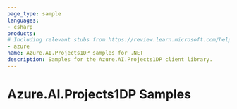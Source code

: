 ```yaml
---
page_type: sample
languages:
- csharp
products:
# Including relevant stubs from https://review.learn.microsoft.com/help/contribute/metadata-taxonomies#product
- azure
name: Azure.AI.Projects1DP samples for .NET
description: Samples for the Azure.AI.Projects1DP client library.
---
```


# Azure.AI.Projects1DP Samples

<!-- please refer to <https://github.com/Azure/azure-sdk-for-net/blob/main/sdk/template/Azure.Template/samples/README.md> to write sample readme. -->
